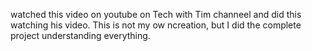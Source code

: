 watched this video on youtube on Tech with Tim channeel and did this watching his video. This is not my ow ncreation, but I did the complete project understanding everything.
